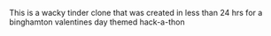 This is a wacky tinder clone that was created in less than 24 hrs for a binghamton valentines day themed hack-a-thon
